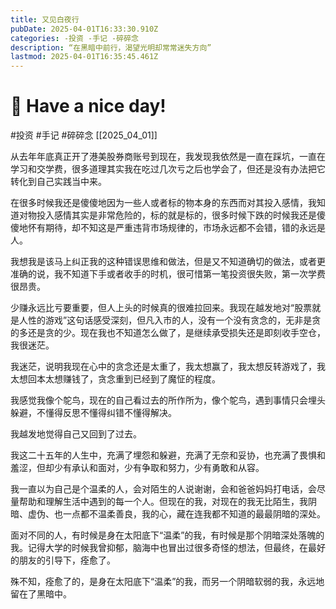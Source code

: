 ```yaml
---
title: 又见白夜行
pubDate: 2025-04-01T16:33:30.910Z
categories: -投资 -手记 -碎碎念
description: “在黑暗中前行，渴望光明却常常迷失方向”
lastmod: 2025-04-01T16:35:45.461Z
---
```


# 🍋 Have a nice day!

#投资 #手记 #碎碎念 [[2025_04_01]]

从去年年底真正开了港美股券商账号到现在，我发现我依然是一直在踩坑，一直在学习和交学费，很多道理其实我在吃过几次亏之后也学会了，但还是没有办法把它转化到自己实践当中来。

在很多时候我还是傻傻地因为一些人或者标的物本身的东西而对其投入感情，我知道对物投入感情其实是非常危险的，标的就是标的，很多时候下跌的时候我还是傻傻地怀有期待，却不知这是严重违背市场规律的，市场永远都不会错，错的永远是人。

我想我是该马上纠正我的这种错误思维和做法，但是又不知道确切的做法，或者更准确的说，我不知道下手或者收手的时机，很可惜第一笔投资很失败，第一次学费很昂贵。

少赚永远比亏要重要，但人上头的时候真的很难拉回来。我现在越发地对“股票就是人性的游戏”这句话感受深刻，但凡入市的人，没有一个没有贪念的，无非是贪的多还是贪的少。现在我也不知道怎么做了，是继续承受损失还是即刻收手空仓，我很迷茫。

我迷茫，说明我现在心中的贪念还是太重了，我太想赢了，我太想反转游戏了，我太想回本太想赚钱了，贪念重到已经到了魔怔的程度。

我感觉我像个鸵鸟，现在的自己看过去的所作所为，像个鸵鸟，遇到事情只会埋头躲避，不懂得反思不懂得纠错不懂得解决。

我越发地觉得自己又回到了过去。

我这二十五年的人生中，充满了埋怨和躲避，充满了无奈和妥协，也充满了畏惧和羞涩，但却少有承认和面对，少有争取和努力，少有勇敢和从容。

我一直以为自己是个温柔的人，会对陌生的人说谢谢，会和爸爸妈妈打电话，会尽量帮助和理解生活中遇到的每一个人。但现在的我，对现在的我无比陌生，我阴暗、虚伪、也一点都不温柔善良，我的心，藏在连我都不知道的最最阴暗的深处。

面对不同的人，有时候是身在太阳底下“温柔”的我，有时候是那个阴暗深处落魄的我。记得大学的时候我曾抑郁，脑海中也冒出过很多奇怪的想法，但最终，在最好的朋友的引导下，痊愈了。

殊不知，痊愈了的，是身在太阳底下“温柔”的我，而另一个阴暗软弱的我，永远地留在了黑暗中。
